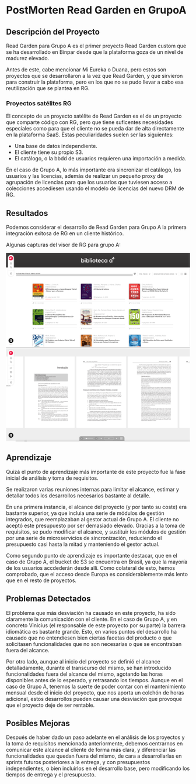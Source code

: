 # PostMorten Read Garden en GrupoA

## Descripción del Proyecto

Read Garden para Grupo A es el primer proyecto Read Garden custom que se ha desarrollado en Binpar desde que la plataforma goza de un nivel de madurez elevado.

Antes de este, cabe mencionar Mi Eureka o Duana, pero estos son proyectos que se desarrollaron a la vez que Read Garden, y que sirvieron para construir la plataforma, pero en los que no se pudo llevar a cabo esa reutilización que se plantea en RG.

### Proyectos satélites RG

El concepto de un proyecto satélite de Read Garden es el de un proyecto que comparte código con RG, pero que tiene suficentes necesidades especiales como para que el cliente no se pueda dar de alta directamente en la plataforma SaaS. Estas peculiaridades suelen ser las siguientes:

- Una base de datos independiente.
- El cliente tiene su propio S3.
- El catálogo, o la bbdd de usuarios requieren una importación a medida.

En el caso de Grupo A, lo más importante era sincronizar el catálogo, los usuarios y las licencias, además de realizar un pequeño proxy de agrupación de licencias para que los usuarios que tuviesen acceso a colecciones accediesen usando el modelo de licencias del nuevo DRM de RG.

## Resultados

Podemos considerar el desarrollo de Read Garden para Grupo A la primera integración exitosa de RG en un cliente histórico.

Algunas capturas del visor de RG para grupo A:

![Bookshelf](https://raw.githubusercontent.com/BinPar/binpar-docs/develop/img/grupo-a/bookshelf.png)
![Book](https://raw.githubusercontent.com/BinPar/binpar-docs/develop/img/grupo-a/book.png)


## Aprendizaje

Quizá el punto de aprendizaje más importante de este proyecto fue la fase inicial de análisis y toma de requisitos.

Se realizaron varias reuniones internas para limitar el alcance, estimar y detallar todos los desarrollos necesarios bastante al detalle.

En una primera instancia, el alcance del proyecto (y por tanto su coste) era bastante superior, ya que incluia una serie de módulos de gestión integrados, que reemplazaban al gestor actual de Grupo A. El cliente no aceptó este presupuesto por ser demasiado elevado. Gracias a la toma de requisitos, se pudo modificar el alcance, y sustituir los módulos de gestión por una serie de microservicios de sincronización, reduciendo el presupuesto casi hasta la mitad y manteniendo el gestor actual.

Como segundo punto de aprendizaje es importante destacar, que en el caso de Grupo A, el bucket de S3 se encuentra en Brasil, ya que la mayoría de los usuarios accdederán desde allí. Como colateral de esto, hemos comprobado, que el acceso desde Europa es considerablemente más lento que en el resto de proyectos.

## Problemas Detectados

El problema que más desviación ha causado en este proyecto, ha sido claramente la comunicación con el cliente. En el caso de Grupo A, y en concreto Vinicius (el responsable de este proyecto por su parte) la barrera idiomática es bastante grande. Esto, en varios puntos del desarrollo ha causado que no entendiesen bien ciertas facetas del producto o que solicitasen funcionalidades que no son necesarias o que se encontraban fuera del alcance.

Por otro lado, aunque al inicio del proyecto se definió el alcance detalladamente, durante el transcurso del mismo, se han introducido funcionalidades fuera del alcance del mismo, agotando las horas disponibles antes de lo esperado, y retrasando los tiempos. Aunque en el caso de Grupo A, tenemos la suerte de poder contar con el mantenimiento mensual desde el inicio del proyecto, que nos aporta un colchón de horas adicional, estos desarrollos pueden causar una desviación que provoque que el proyecto deje de ser rentable.

## Posibles Mejoras

Después de haber dado un paso adelante en el análisis de los proyectos y la toma de requisitos mencionada anteriormente, debemos centrarnos en comunicar este alcance al cliente de forma más clara, y diferenciar las funcionalidades que quedan fuera del mismo, de cara a desarrollarlas en sprints futuros posteriores a la entrega, y con presupuestos independientes, o bien incluirlos en el desarrollo base, pero modificando los tiempos de entrega y el presupuesto.
